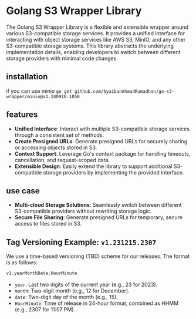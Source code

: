 # Golang S3 Wrapper Library
The Golang S3 Wrapper Library is a flexible and extensible wrapper around various S3-compatible storage services. It provides a unified interface for interacting with object storage services like AWS S3, MinIO, and any other S3-compatible storage systems. This library abstracts the underlying implementation details, enabling developers to switch between different storage providers with minimal code changes.

## installation
if you can use minio
`go get github.com/SyaibanAhmadRamadhan/go-s3-wrapper/minio@v1.240910.1050`

## features
- **Unified Interface**: Interact with multiple S3-compatible storage services through a consistent set of methods.
- **Create Presigned URLs**: Generate presigned URLs for securely sharing or accessing objects stored in S3.
- **Context Support**: Leverage Go's context package for handling timeouts, cancellation, and request-scoped data.
- **Extensible Design**: Easily extend the library to support additional S3-compatible storage providers by implementing the provided interface.

## use case
- **Multi-cloud Storage Solutions**: Seamlessly switch between different S3-compatible providers without rewriting storage logic.
- **Secure File Sharing**: Generate presigned URLs for temporary, secure access to files stored in S3.

## Tag Versioning Example: `v1.231215.2307`
We use a time-based versioning (TBD) scheme for our releases. The format is as follows:
```txt
v1.yearMonthDate.HourMinute
```
- `year`: Last two digits of the current year (e.g., 23 for 2023).
- `month`: Two-digit month (e.g., 12 for December).
- `date`: Two-digit day of the month (e.g., 15).
- `HourMinute`: Time of release in 24-hour format, combined as HHMM (e.g., 2307 for 11:07 PM).